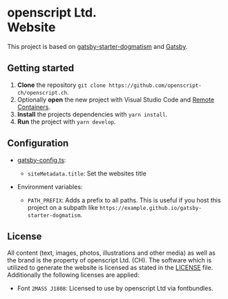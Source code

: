 # openscript Ltd. <br> Website

This project is based on [gatsby-starter-dogmatism](https://github.com/openscript/gatsby-starter-dogmatism) and [Gatsby](https://www.gatsbyjs.com/).

## Getting started

1. **Clone** the repository `git clone https://github.com/openscript-ch/openscript.ch`.
1. Optionally **open** the new project with Visual Studio Code and [Remote Containers](https://marketplace.visualstudio.com/items?itemName=ms-vscode-remote.remote-containers).
1. **Install** the projects dependencies with `yarn install`.
1. **Run** the project with `yarn develop`.

## Configuration

- [gatsby-config.ts](./.gatsby/gatsby-config.ts):

  - `siteMetadata.title`: Set the websites title

- Environment variables:
  - `PATH_PREFIX`: Adds a prefix to all paths. This is useful if you host this project on a subpath like `https://example.github.io/gatsby-starter-dogmatism`.

## License

All content (text, images, photos, illustrations and other media) as well as the brand is the property of openscript Ltd. (CH). The software which is utilized to generate the website is licensed as stated in the [LICENSE](./LICENSE) file. Additionally the following licenses are applied:

- Font `2MASS J1808`: Licensed to use by openscript Ltd via fontbundles.

